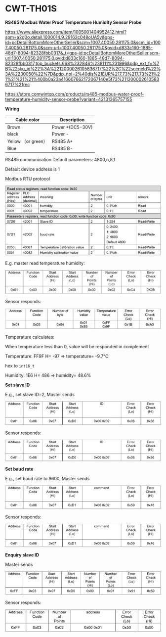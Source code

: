 # CWT-TH01S

**RS485 Modbus Water Proof Temperature Humidity Sensor Probe**

https://www.aliexpress.com/item/1005001404952412.html?spm=a2g0o.detail.1000014.9.29162c048oUA5v&gps-id=pcDetailBottomMoreOtherSeller&scm=1007.40050.281175.0&scm_id=1007.40050.281175.0&scm-url=1007.40050.281175.0&pvid=d833c160-1885-48d7-8094-82328fbb0317&_t=gps-id:pcDetailBottomMoreOtherSeller,scm-url:1007.40050.281175.0,pvid:d833c160-1885-48d7-8094-82328fbb0317,tpp_buckets:668%232846%238111%231996&pdp_ext_f=%7B%22sku_id%22%3A%2212000026105836717%22%2C%22sceneId%22%3A%2230050%22%7D&pdp_npi=2%40dis%21EUR%217.73%217.73%21%21%21%21%21%400b0a23a416607662172067140e5f73%2112000026105836717%21rec



https://store.comwintop.com/products/rs485-modbus-water-proof-temperature-humidity-sensor-probe?variant=42131365757155

**Wiring**



| **Cable color**     | **Description**  |
| ------------------- | ---------------- |
| Brown               | Power +(DC5-30V) |
| black               | Power -          |
| Yellow （or green） | RS485 A+         |
| Blue                | RS485 B-         |



RS485 communication Default
parameters: 4800,n,8,1

Default device address is 1

Modbus RTU protocol



![img](CWT-TH01S.assets/He51da2dba9844010935331f95475b875e-20220904190239771.png)



E.g. master read temperature humidity:

![img](CWT-TH01S.assets/H8bd835896aab4750b00002aa357b7388K-20220904190239730.jpg)



Sensor responds:

![img](CWT-TH01S.assets/H3383f57795534970a532c2c3492a54afw-20220904190239761.jpg)

Temperature calculates:

When temperature less than 0, value will be responded in complement 

Temperature: FF9F H= -97 => temperature= -9.7℃

hex to `int16_t`

Humidity: 1E6 H= 486 => humidity= 48.6%



**Set slave ID**

E.g., set slave ID=2, Master sends

![img](CWT-TH01S.assets/Hced823f310534a57b492d2d4a8a93567B-20220904190239736.png)



Sensor responds:

![img](CWT-TH01S.assets/H8123f5d7639a4ebb84795e97375506e2z-20220904190239748.png)



**Set baud rate**

E.g., set baud rate to 9600, Master sends

![img](CWT-TH01S.assets/H4877ed3a6e07453f9c4643ab6cc64a1cH-20220904190239751.png)



Sensor responds:

![img](CWT-TH01S.assets/H335b6e7c7dd84dbbab5200d65532a20aq-20220904190239763.png)



**Enquiry slave ID**

Master sends

![img](CWT-TH01S.assets/He7a497b9b7c3466d96f08fca00666236O-20220904190239765.png)



Sensor responds:

![img](CWT-TH01S.assets/H3450880e46ac47ac9f949a9d3309b24d6-20220904190239775.png)